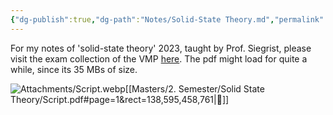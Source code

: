 ```yaml
---
{"dg-publish":true,"dg-path":"Notes/Solid-State Theory.md","permalink":"/notes/solid-state-theory/","updated":"2025-01-18T17:36:07.885+01:00"}
---
```


For my notes of 'solid-state theory' 2023, taught by Prof. Siegrist, please visit the exam collection of the VMP [here](https://exams.vmp.ethz.ch/user/mkoeberlin/document/notes2023). The pdf might load for quite a while, since its 35 MBs of size.

![Attachments/Script.webp](/img/user/Attachments/Script.webp)[[Masters/2. Semester/Solid State Theory/Script.pdf#page=1&rect=138,595,458,761|🔗]]
